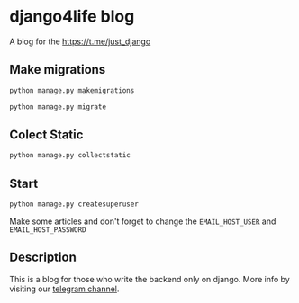 # django4life blog
A blog for the https://t.me/just_django

## Make migrations
```bash
python manage.py makemigrations
```
```bash
python manage.py migrate
```
## Colect Static
```bash
python manage.py collectstatic
```
## Start
```bash
python manage.py createsuperuser
```
Make some articles and don't forget to change the ```EMAIL_HOST_USER``` and ```EMAIL_HOST_PASSWORD```

## Description
This is a blog for those who write the backend only on django. More info by visiting our [telegram channel](https://t.me/just_django).